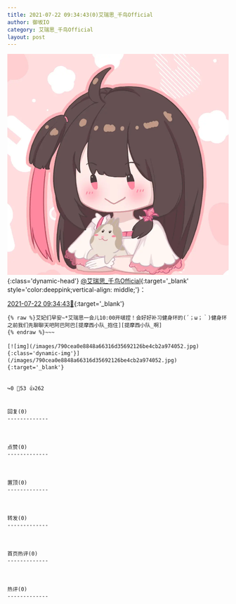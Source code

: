 ```yaml
---
title: 2021-07-22 09:34:43(0)艾瑞思_千鸟Official
author: 御坂IO
category: 艾瑞思_千鸟Official
layout: post
---
```


![img](/images/7e08840c56f251de28bdf766b647bd5fe9a5d50a.jpg){:class='dynamic-head'}
[@艾瑞思_千鸟Official](https://space.bilibili.com/1090010845/dynamic){:target='_blank' style='color:deeppink;vertical-align: middle;'}：

[2021-07-22 09:34:43🔗](https://t.bilibili.com/550096331788040279){:target='_blank'}

~~~
{% raw %}艾妃们早安~*艾瑞思一会儿10:00开啵捏！会好好补习健身环的(´；ω；｀)健身环之前我们先聊聊天吧阿巴阿巴[提摩西小队_抱住][提摩西小队_啊]
{% endraw %}~~~

[![img](/images/790cea0e8848a66316d35692126be4cb2a974052.jpg){:class='dynamic-img'}](/images/790cea0e8848a66316d35692126be4cb2a974052.jpg){:target='_blank'}


↪️0 💬53 👍262


回复(0)
-------------



点赞(0)
-------------



置顶(0)
-------------



转发(0)
-------------



首页热评(0)
-------------



热评(0)
-------------



